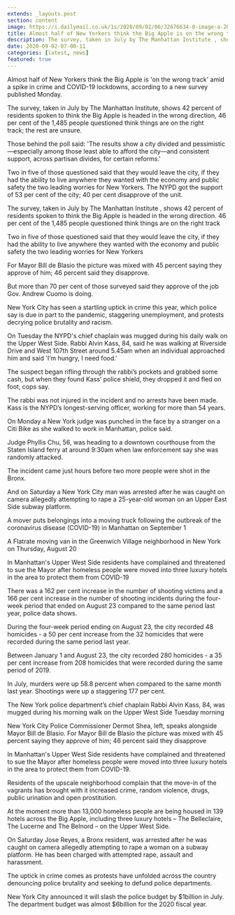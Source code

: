```yaml
---
extends: _layouts.post
section: content
image: https://i.dailymail.co.uk/1s/2020/09/02/06/32676634-0-image-a-20_1599025780316.jpg 
title: Almost half of New Yorkers think the Big Apple is on the wrong track 
description: The survey, taken in July by The Manhattan Institute , shows 42% think the Big Apple is headed in the wrong direction. 46% of the 1,485 people questioned think things are on the right track. 
date: 2020-09-02-07-00-11 
categories: [latest, news] 
featured: true 
--- 
```

Almost half of New Yorkers think the Big Apple is 'on the wrong track' amid a spike in crime and COVID-19 lockdowns, according to a new survey published Monday. 

The survey, taken in July by The Manhattan Institute, shows 42 percent of residents spoken to think the Big Apple is headed in the wrong direction, 46 per cent of the 1,485 people questioned think things are on the right track; the rest are unsure.

Those behind the poll said: 'The results show a city divided and pessimistic—especially among those least able to afford the city—and consistent support, across partisan divides, for certain reforms.' 

Two in five of those questioned said that they would leave the city, if they had the ability to live anywhere they wanted with the economy and public safety the two leading worries for New Yorkers. The NYPD got the support of 53 per cent of the city; 40 per cent disapprove of the unit. 

The survey, taken in July by The Manhattan Institute , shows 42 percent of residents spoken to think the Big Apple is headed in the wrong direction. 46 per cent of the 1,485 people questioned think things are on the right track

Two in five of those questioned said that they would leave the city, if they had the ability to live anywhere they wanted with the economy and public safety the two leading worries for New Yorkers

For Mayor Bill de Blasio the picture was mixed with 45 percent saying they approve of him; 46 percent said they disapprove. 

But more than 70 per cent of those surveyed said they approve of the job Gov. Andrew Cuomo is doing.   

New York City has seen a startling uptick in crime this year, which police say is due in part to the pandemic, staggering unemployment, and protests decrying police brutality and racism.

On Tuesday the NYPD's chief chaplain was mugged during his daily walk on the Upper West Side. Rabbi Alvin Kass, 84, said he was walking at Riverside Drive and West 107th Street around 5.45am when an individual approached him and said 'I’m hungry, I need food.'

The suspect began rifling through the rabbi’s pockets and grabbed some cash, but when they found Kass’ police shield, they dropped it and fled on foot, cops say.

The rabbi was not injured in the incident and no arrests have been made. Kass is the NYPD’s longest-serving officer, working for more than 54 years. 

On Monday a New York judge was punched in the face by a stranger on a Citi Bike as she walked to work in Manhattan, police said.  

Judge Phyllis Chu, 56, was heading to a downtown courthouse from the Staten Island ferry at around 9:30am when law enforcement say she was randomly attacked. 

The incident came just hours before two more people were shot in the Bronx. 

And on Saturday a New York City man was arrested after he was caught on camera allegedly attempting to rape a 25-year-old woman on an Upper East Side subway platform. 

A mover puts belongings into a moving truck following the outbreak of the coronavirus disease (COVID-19) in Manhattan on September 1

A Flatrate moving van in the Greenwich Village neighborhood in New York on Thursday, August 20

In Manhattan's Upper West Side residents have complained and threatened to sue the Mayor after homeless people were moved into three luxury hotels in the area to protect them from COVID-19

There was a 162 per cent increase in the number of shooting victims and a 166 per cent increase in the number of shooting incidents during the four-week period that ended on August 23 compared to the same period last year, police data shows. 

During the four-week period ending on August 23, the city recorded 48 homicides - a 50 per cent increase from the 32 homicides that were recorded during the same period last year.

Between January 1 and August 23, the city recorded 280 homicides - a 35 per cent increase from 208 homicides that were recorded during the same period of 2019. 

In July, murders were up 58.8 percent when compared to the same month last year. Shootings were up a staggering 177 per cent.

The New York police department’s chief chaplain Rabbi Alvin Kass, 84, was mugged during his morning walk on the Upper West Side Tuesday morning

New York City Police Commissioner Dermot Shea, left, speaks alongside Mayor Bill de Blasio. For Mayor Bill de Blasio the picture was mixed with 45 percent saying they approve of him; 46 percent said they disapprove

In Manhattan's Upper West Side residents have complained and threatened to sue the Mayor after homeless people were moved into three luxury hotels in the area to protect them from COVID-19. 

Residents of the upscale neighborhood complain that the move-in of the vagrants has brought with it increased crime, random violence, drugs, public urination and open prostitution. 

At the moment more than 13,000 homeless people are being housed in 139 hotels across the Big Apple, including three luxury hotels – The Belleclaire, The Lucerne and The Belnord – on the Upper West Side. 

On Saturday Jose Reyes, a Bronx resident, was arrested after he was caught on camera allegedly attempting to rape a woman on a subway platform. He has been charged with attempted rape, assault and harassment.  

The uptick in crime comes as protests have unfolded across the country denouncing police brutality and seeking to defund police departments.  

 New York City announced it will slash the police budget by $1billion in July. The department budget was almost $6billion for the 2020 fiscal year.      

